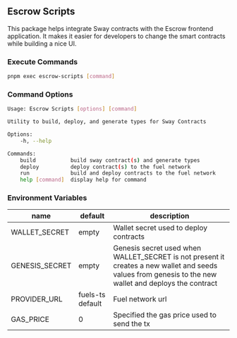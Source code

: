 ## Escrow Scripts

This package helps integrate Sway contracts with the Escrow frontend application.  It makes it easier for developers to change the smart contracts while building a nice UI.

### Execute Commands

```bash
pnpm exec escrow-scripts [command]
```

### Command Options

```bash
Usage: Escrow Scripts [options] [command]

Utility to build, deploy, and generate types for Sway Contracts

Options:
    -h, --help

Commands:
    build           build sway contract(s) and generate types
    deploy          deploy contract(s) to the fuel network
    run             build and deploy contracts to the fuel network
    help [command]  display help for command
```

### Environment Variables
| name           | default          | description                                                                                                                                            |
| -------------- | ---------------- | ------------------------------------------------------------------------------------------------------------------------------------------------------ |
| WALLET_SECRET  | empty            | Wallet secret used to deploy contracts                                                                                                                 |
| GENESIS_SECRET | empty            | Genesis secret used when WALLET_SECRET is not present it creates a new wallet and seeds values from genesis to the new wallet and deploys the contract |
| PROVIDER_URL   | fuels-ts default | Fuel network url                                                                                                                                       |
| GAS_PRICE      | 0                | Specified the gas price used to send the tx                                                                                                            |
